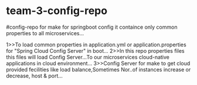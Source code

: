 # team-3-config-repo
#config-repo for make for springboot config it containce only common properties to all microservices...

1>>To load common properties in application.yml or application.properties for "Spring Cloud Config Server" in boot...
2>>In this repo properties files this files will load  Config Server...To our microservices cloud-native applications in cloud environment...
3>>Config Server for make to get cloud provided fecilities like load balance,Sometimes Nor..of instances increase or decrease, host & port...
